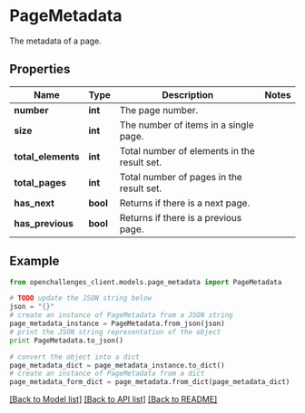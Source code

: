 # PageMetadata

The metadata of a page.

## Properties

| Name               | Type     | Description                                 | Notes |
| ------------------ | -------- | ------------------------------------------- | ----- |
| **number**         | **int**  | The page number.                            |
| **size**           | **int**  | The number of items in a single page.       |
| **total_elements** | **int**  | Total number of elements in the result set. |
| **total_pages**    | **int**  | Total number of pages in the result set.    |
| **has_next**       | **bool** | Returns if there is a next page.            |
| **has_previous**   | **bool** | Returns if there is a previous page.        |

## Example

```python
from openchallenges_client.models.page_metadata import PageMetadata

# TODO update the JSON string below
json = "{}"
# create an instance of PageMetadata from a JSON string
page_metadata_instance = PageMetadata.from_json(json)
# print the JSON string representation of the object
print PageMetadata.to_json()

# convert the object into a dict
page_metadata_dict = page_metadata_instance.to_dict()
# create an instance of PageMetadata from a dict
page_metadata_form_dict = page_metadata.from_dict(page_metadata_dict)
```

[[Back to Model list]](../README.md#documentation-for-models) [[Back to API list]](../README.md#documentation-for-api-endpoints) [[Back to README]](../README.md)
